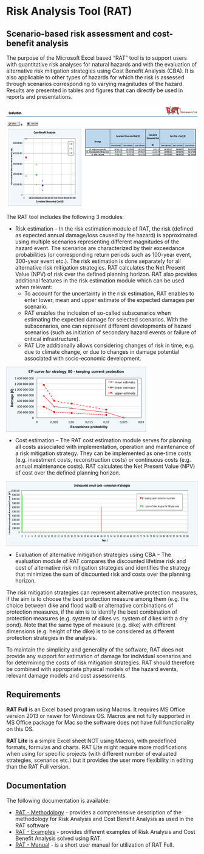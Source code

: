 # Risk Analysis Tool (RAT)

## Scenario-based risk assessment and cost-benefit analysis

The purpose of the Microsoft Excel based “RAT” tool is to support users with quantitative risk analyses for natural hazards and with the evaluation of alternative risk mitigation strategies using Cost Benefit Analysis (CBA). It is also applicable to other types of hazards for which the risk is assessed through scenarios corresponding to varying magnitudes of the hazard. Results are presented in tables and figures that can directly be used in reports and presentations.

<img src="./images/rat_evaluation_pic.webp" align="center" height="270">
</br> 

The RAT tool includes the following 3 modules:

* Risk estimation – In the risk estimation module of RAT, the risk (defined as expected annual damage/loss caused by the hazard) is approximated using multiple scenarios representing different magnitudes of the hazard event. The scenarios are characterized by their exceedance probabilities (or corresponding return periods such as 100-year event, 300-year event etc.). The risk estimation is done separately for all alternative risk mitigation strategies. RAT calculates the Net Present Value (NPV) of risk over the defined planning horizon. RAT also provides additional features in the risk estimation module which can be used when relevant:
    - To account for the uncertainty in the risk estimation, RAT enables to enter lower, mean and upper estimate of the expected damages per scenario.
    - RAT enables the inclusion of so-called subscenarios when estimating the expected damage for selected scenarios. With the subscenarios, one can represent different developments of hazard scenarios (such as initiation of secondary hazard events or failure of critical infrastructure).
    - RAT Lite additionally allows considering changes of risk in time, e.g. due to climate change, or due to changes in damage potential associated with socio-economic development.

<img src="./images/rat_curve_pic.webp" align="center" height="170">
</br> 

* Cost estimation – The RAT cost estimation module serves for planning all costs associated with implementation, operation and maintenance of a risk mitigation strategy. They can be implemented as one-time costs (e.g. investment costs, reconstruction costs) or continuous costs (e.g. annual maintenance costs). RAT calculates the Net Present Value (NPV) of cost over the defined planning horizon.

<img src="./images/rat_comparison_pic.webp" align="center" height="170">
</br> 

* Evaluation of alternative mitigation strategies using CBA – The evaluation module of RAT compares the discounted lifetime risk and cost of alternative risk mitigation strategies and identifies the strategy that minimizes the sum of discounted risk and costs over the planning horizon.

The risk mitigation strategies can represent alternative protection measures, if the aim is to choose the best protection measure among them (e.g. the choice between dike and flood wall) or alternative combinations of protection measures, if the aim is to identify the best combination of protection measures (e.g. system of dikes vs. system of dikes with a dry pond). Note that the same type of measure (e.g. dike) with different dimensions (e.g. height of the dike) is to be considered as different protection strategies in the analysis.

To maintain the simplicity and generality of the software, RAT does not provide any support for estimation of damage for individual scenarios and for determining the costs of risk mitigation strategies. RAT should therefore be combined with appropriate physical models of the hazard events, relevant damage models and cost assessments.


## Requirements

**RAT Full** is an Excel based program using Macros. It requires MS Office version 2013 or newer for Windows OS. Macros are not fully supported in MS Office package for Mac so the software does not have full functionality on this OS.

**RAT Lite** is a simple Excel sheet NOT using Macros, with predefined formats, formulas and charts. RAT Lite might require more modifications when using for specific projects (with different number of evaluated strategies, scenarios etc.) but it provides the user more flexibility in editing than the RAT Full version.


## Documentation

The following documentation is available:

* [RAT - Methodology](./doc_files/RAT-Methodology.pdf) - provides a comprehensive description of the methodology for Risk Analysis and Cost Benefit Analysis as used in the RAT software
* [RAT - Examples](./doc_files/RAT-Examples.pdf) - provides different examples of Risk Analysis and Cost Benefit Analysis solved using RAT.
* [RAT - Manual](./doc_files/RAT-Manual.pdf) - is a short user manual for utilization of RAT Full.




